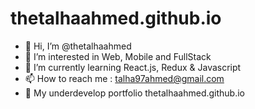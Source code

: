 # thetalhaahmed.github.io
- 👋 Hi, I’m @thetalhaahmed
- 👀 I’m interested in Web, Mobile and FullStack
- 🌱 I’m currently learning React.js, Redux & Javascript
- 📫 How to reach me : talha97ahmed@gmail.com
- 👀 My underdevelop portfolio thetalhaahmed.github.io

